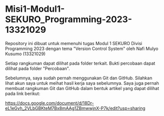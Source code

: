 # Misi1-Modul1-SEKURO_Programming-2023-13321029
Repository ini dibuat untuk memenuhi tugas Modul 1 SEKURO Divisi Programming 2023 dengan tema "Version Control System" oleh Nafi Mulyo Kusumo (13321029)

Setiap rangkuman dapat dilihat pada folder terkait. Bukti percobaan dapat dilihat pada folder "Percobaan".

Sebelumnya, saya sudah pernah menggunakan Git dan GitHub. Silahkan lihat akun saya untuk meihat hasil kerja saya sebelumnya. Saya juga pernah membuat rangkuman Git dan GitHub dalam bentuk artikel yang dapat dilihat pada link berikut:

https://docs.google.com/document/d/18Dr-eL1eGvh_2VLbGBKteM7Bx8mAAg1ZBmwwjnX-P7k/edit?usp=sharing